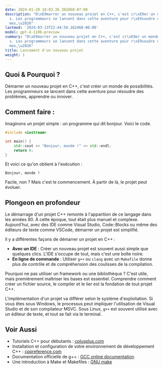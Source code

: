 ```yaml
---
date: 2024-01-20 18:03:26.382860-07:00
description: "D\xE9marrer un nouveau projet en C++, c'est cr\xE9er un monde de possibilit\xE9\
  s. Les programmeurs se lancent dans cette aventure pour r\xE9soudre des probl\xE8\
  mes,\u2026"
lastmod: '2024-03-13T22:44:58.162468-06:00'
model: gpt-4-1106-preview
summary: "D\xE9marrer un nouveau projet en C++, c'est cr\xE9er un monde de possibilit\xE9\
  s. Les programmeurs se lancent dans cette aventure pour r\xE9soudre des probl\xE8\
  mes,\u2026"
title: Lancement d'un nouveau projet
weight: 1
---
```


## Quoi & Pourquoi ?
Démarrer un nouveau projet en C++, c'est créer un monde de possibilités. Les programmeurs se lancent dans cette aventure pour résoudre des problèmes, apprendre ou innover.

## Comment faire :
Imaginons un projet simple : un programme qui dit bonjour. Voici le code.

```C++
#include <iostream>

int main() {
    std::cout << "Bonjour, monde !" << std::endl;
    return 0;
}
```

Et voici ce qu'on obtient à l'exécution :

```
Bonjour, monde !
```

Facile, non ? Mais c'est le commencement. À partir de là, le projet peut évoluer.

## Plongeon en profondeur
Le démarrage d'un projet C++ remonte à l'apparition de ce langage dans les années 80. À cette époque, tout était plus manuel et complexe. Aujourd'hui, avec des IDE comme Visual Studio, Code::Blocks ou même des éditeurs de texte comme VSCode, démarrer un projet est simplifié.

Il y a différentes façons de démarrer un projet en C++ :
- **Avec un IDE** : Créer un nouveau projet est souvent aussi simple que quelques clics. L'IDE s'occupe de tout, mais c'est une boîte noire.
- **En ligne de commande** : Utiliser `g++` ou `clang` avec un `Makefile` donne plus de contrôle et de compréhension des coulisses de la compilation.

Pourquoi ne pas utiliser un framework ou une bibliothèque ? C'est utile, mais premièrement maîtriser les bases est essentiel. Comprendre comment créer un fichier source, le compiler et le lier est la fondation de tout projet C++.

L'implémentation d'un projet va différer selon le système d'exploitation. Si vous êtes sous Windows, le processus peut impliquer l'utilisation de Visual Studio et de son compilateur MSVC. Sous Linux, `g++` est souvent utilisé avec un éditeur de texte, et tout se fait via le terminal.

## Voir Aussi

- Tutoriels C++ pour débutants : [cplusplus.com](http://www.cplusplus.com/)
- Installation et configuration de votre environnement de développement C++ : [cppreference.com](https://en.cppreference.com/w/cpp/compiler_support)
- Documentation officielle de g++ : [GCC online documentation](https://gcc.gnu.org/onlinedocs/)
- Une introduction à Make et Makefiles : [GNU make](https://www.gnu.org/software/make/manual/make.html)
